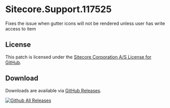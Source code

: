 # Sitecore.Support.117525
Fixes the issue when gutter icons will not be rendered unless user has write access to item

## License  
This patch is licensed under the [Sitecore Corporation A/S License for GitHub](https://github.com/sitecoresupport/Sitecore.Support.117525/blob/master/LICENSE).  

## Download  
Downloads are available via [GitHub Releases](https://github.com/sitecoresupport/Sitecore.Support.117525/releases).  

[![Github All Releases](https://img.shields.io/github/downloads/SitecoreSupport/Sitecore.Support.117525/total.svg)](https://github.com/SitecoreSupport/Sitecore.Support.117525/releases)
